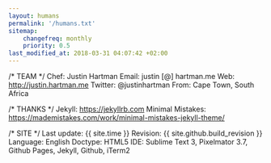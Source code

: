 ```yaml
---
layout: humans
permalink: '/humans.txt'
sitemap:
    changefreq: monthly
    priority: 0.5
last_modified_at: 2018-03-31 04:07:42 +02:00
---
```


/* TEAM */
    Chef: Justin Hartman
    Email: justin [@] hartman.me
    Web: http://justin.hartman.me
    Twitter: @justinhartman
    From: Cape Town, South Africa

/* THANKS */
    Jekyll: https://jekyllrb.com
    Minimal Mistakes: https://mademistakes.com/work/minimal-mistakes-jekyll-theme/


/* SITE */
    Last update: {{ site.time }}
    Revision: {{ site.github.build_revision }}
    Language: English
    Doctype: HTML5
    IDE: Sublime Text 3, Pixelmator 3.7, Github Pages, Jekyll, Github, iTerm2
